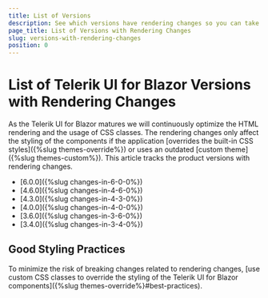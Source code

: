 ```yaml
---
title: List of Versions
description: See which versions have rendering changes so you can take them into account when upgrading.
page_title: List of Versions with Rendering Changes
slug: versions-with-rendering-changes
position: 0
---
```


# List of Telerik UI for Blazor Versions with Rendering Changes

As the Telerik UI for Blazor matures we will continuously optimize the HTML rendering and the usage of CSS classes. The rendering changes only affect the styling of the components if the application [overrides the built-in CSS styles]({%slug themes-override%}) or uses an outdated [custom theme]({%slug themes-custom%}). This article tracks the product versions with rendering changes.

* [6.0.0]({%slug changes-in-6-0-0%})
* [4.6.0]({%slug changes-in-4-6-0%})
* [4.3.0]({%slug changes-in-4-3-0%})
* [4.0.0]({%slug changes-in-4-0-0%})
* [3.6.0]({%slug changes-in-3-6-0%})
* [3.4.0]({%slug changes-in-3-4-0%})

## Good Styling Practices

To minimize the risk of breaking changes related to rendering changes, [use custom CSS classes to override the styling of the Telerik UI for Blazor components]({%slug themes-override%}#best-practices).
